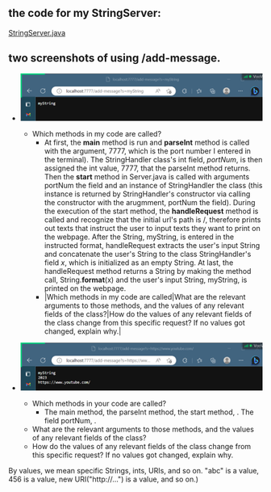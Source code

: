 ## the code for my StringServer:
[StringServer.java](StringServer.java)
## two screenshots of using /add-message.
- ![myString](myString.png)
  - Which methods in my code are called?
    - At first, the **main** method is run and **parseInt** method is called with the argument, 7777, which is the port number I entered in the terminal). The StringHandler class's int field, *portNum*, is then assigned the int value, 7777, that the parseInt method returns. Then the **start** method in Server.java is called with arguments portNum the field and an instance of StringHandler the class (this instance is returned by StringHandler's constructor via calling the constructor with the arugmment, portNum the field). During the execution of the start method, the **handleRequest** method is called and recognize that the initial url's path is /, therefore prints out texts that instruct the user to input texts they want to print on the webpage. After the String, myString, is entered in the instructed format, handleRequest extracts the user's input String and concatenate the user's String to the class StringHandler's field *x*, which is initialized as an empty String. At last, the handleRequest method returns a String by making the method call, String.**format**(x) and the user's input String, myString, is printed on the webpage.
    - |Which methods in my code are called|What are the relevant arguments to those methods, and the values of any relevant fields of the class?|How do the values of any relevant fields of the class change from this specific request? If no values got changed, explain why.|

- ![YouTube](YouTube.png)
  - Which methods in your code are called?
    - The main method, the parseInt method, the start method, . The field portNum, .
  - What are the relevant arguments to those methods, and the values of any relevant fields of the class?
  - How do the values of any relevant fields of the class change from this specific request? If no values got changed, explain why.

By values, we mean specific Strings, ints, URIs, and so on. "abc" is a value, 456 is a value, new URI("http://...") is a value, and so on.)
